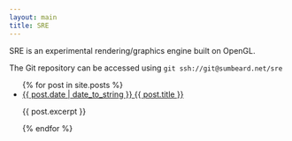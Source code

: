 ```yaml
---
layout: main
title: SRE
---
```


SRE is an experimental rendering/graphics engine built on OpenGL.

The Git repository can be accessed using `git ssh://git@sumbeard.net/sre`

<ul>
  {% for post in site.posts %}
    <li>
      <a href="{{ post.url }}">{{ post.date | date_to_string }} {{ post.title }}</a>
        <p>{{ post.excerpt }}</p>
    </li>
  {% endfor %}
</ul>
